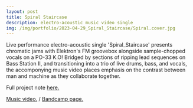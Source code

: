 ```yaml
---
layout: post
title: Spiral Staircase
description: electro-acoustic music video single
img: /img/portfolio/2023-04-29_Spiral_Staircase/Spiral.cover.jpg
---
```


Live performance electro-acoustic single 'Spiral_Staircase' presents chromatic jams with Elektron's FM groovebox alongside sample-chopped vocals on a PO-33 K.O! Bridged by sections of ripping lead sequences on Bass Station II, and transitioning into a trio of live drums, bass, and vocals, the accomponying music video places emphasis on the contrast between man and machine as they collaborate together.

Full project note [here.](https://enoodle.net/text/2023-04-30_Spiral_Staircase/)

[Music video.](https://youtu.be/o5WuVFDfwCA) / [Bandcamp page.](https://enoodle.bandcamp.com/track/spiral-staircase)

<div class="img_row">
	<img class="col one" src="{{ site.baseurl }}/img/portfolio/2023-04-29_Spiral_Staircase/Spiral.cover.jpg" alt="" title="Spiral_Staircase-cover"/>
	<img class="col two" src="{{ site.baseurl }}/img/portfolio/2023-04-29_Spiral_Staircase/SS_trio.jpg" alt="" title="Spiral_Staircase-trio"/>
</div>
<div class="img_row">
	<img class="col two" src="{{ site.baseurl }}/img/portfolio/2023-04-29_Spiral_Staircase/SS_bw-desk.jpg" alt="" title="Spiral_Staircase-desk"/>
	<img class="col one" src="{{ site.baseurl }}/img/portfolio/2023-04-29_Spiral_Staircase/SS_BSII.jpg" alt="" title="Spiral_Staircase-BSII"/>
</div>
 
